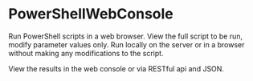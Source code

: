 # PowerShellWebConsole

Run PowerShell scripts in a web browser. View the full script to be run, modify parameter values only. Run locally on the server or in a browser without making any modifications to the script. 

View the results in the web console or via RESTful api and JSON.